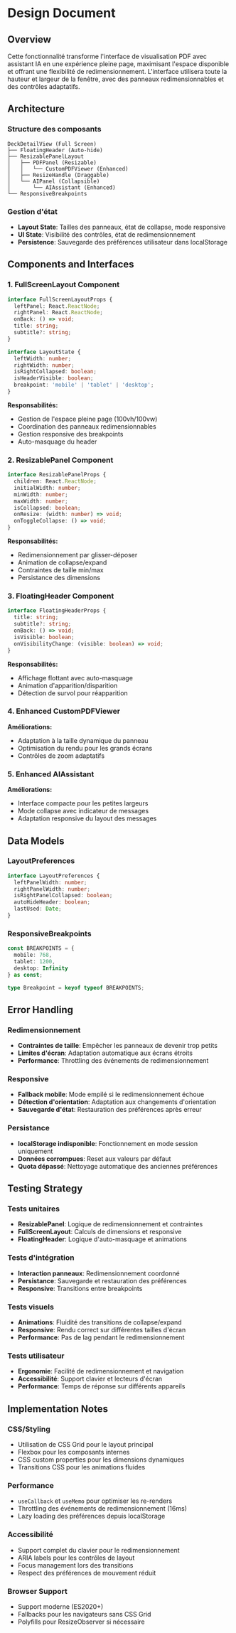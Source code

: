 # Design Document

## Overview

Cette fonctionnalité transforme l'interface de visualisation PDF avec assistant IA en une expérience pleine page, maximisant l'espace disponible et offrant une flexibilité de redimensionnement. L'interface utilisera toute la hauteur et largeur de la fenêtre, avec des panneaux redimensionnables et des contrôles adaptatifs.

## Architecture

### Structure des composants

```
DeckDetailView (Full Screen)
├── FloatingHeader (Auto-hide)
├── ResizablePanelLayout
│   ├── PDFPanel (Resizable)
│   │   └── CustomPDFViewer (Enhanced)
│   ├── ResizeHandle (Draggable)
│   └── AIPanel (Collapsible)
│       └── AIAssistant (Enhanced)
└── ResponsiveBreakpoints
```

### Gestion d'état

- **Layout State**: Tailles des panneaux, état de collapse, mode responsive
- **UI State**: Visibilité des contrôles, état de redimensionnement
- **Persistence**: Sauvegarde des préférences utilisateur dans localStorage

## Components and Interfaces

### 1. FullScreenLayout Component

```typescript
interface FullScreenLayoutProps {
  leftPanel: React.ReactNode;
  rightPanel: React.ReactNode;
  onBack: () => void;
  title: string;
  subtitle?: string;
}

interface LayoutState {
  leftWidth: number;
  rightWidth: number;
  isRightCollapsed: boolean;
  isHeaderVisible: boolean;
  breakpoint: 'mobile' | 'tablet' | 'desktop';
}
```

**Responsabilités:**
- Gestion de l'espace pleine page (100vh/100vw)
- Coordination des panneaux redimensionnables
- Gestion responsive des breakpoints
- Auto-masquage du header

### 2. ResizablePanel Component

```typescript
interface ResizablePanelProps {
  children: React.ReactNode;
  initialWidth: number;
  minWidth: number;
  maxWidth: number;
  isCollapsed: boolean;
  onResize: (width: number) => void;
  onToggleCollapse: () => void;
}
```

**Responsabilités:**
- Redimensionnement par glisser-déposer
- Animation de collapse/expand
- Contraintes de taille min/max
- Persistance des dimensions

### 3. FloatingHeader Component

```typescript
interface FloatingHeaderProps {
  title: string;
  subtitle?: string;
  onBack: () => void;
  isVisible: boolean;
  onVisibilityChange: (visible: boolean) => void;
}
```

**Responsabilités:**
- Affichage flottant avec auto-masquage
- Animation d'apparition/disparition
- Détection de survol pour réapparition

### 4. Enhanced CustomPDFViewer

**Améliorations:**
- Adaptation à la taille dynamique du panneau
- Optimisation du rendu pour les grands écrans
- Contrôles de zoom adaptatifs

### 5. Enhanced AIAssistant

**Améliorations:**
- Interface compacte pour les petites largeurs
- Mode collapse avec indicateur de messages
- Adaptation responsive du layout des messages

## Data Models

### LayoutPreferences

```typescript
interface LayoutPreferences {
  leftPanelWidth: number;
  rightPanelWidth: number;
  isRightPanelCollapsed: boolean;
  autoHideHeader: boolean;
  lastUsed: Date;
}
```

### ResponsiveBreakpoints

```typescript
const BREAKPOINTS = {
  mobile: 768,
  tablet: 1200,
  desktop: Infinity
} as const;

type Breakpoint = keyof typeof BREAKPOINTS;
```

## Error Handling

### Redimensionnement

- **Contraintes de taille**: Empêcher les panneaux de devenir trop petits
- **Limites d'écran**: Adaptation automatique aux écrans étroits
- **Performance**: Throttling des événements de redimensionnement

### Responsive

- **Fallback mobile**: Mode empilé si le redimensionnement échoue
- **Détection d'orientation**: Adaptation aux changements d'orientation
- **Sauvegarde d'état**: Restauration des préférences après erreur

### Persistance

- **localStorage indisponible**: Fonctionnement en mode session uniquement
- **Données corrompues**: Reset aux valeurs par défaut
- **Quota dépassé**: Nettoyage automatique des anciennes préférences

## Testing Strategy

### Tests unitaires

- **ResizablePanel**: Logique de redimensionnement et contraintes
- **FullScreenLayout**: Calculs de dimensions et responsive
- **FloatingHeader**: Logique d'auto-masquage et animations

### Tests d'intégration

- **Interaction panneaux**: Redimensionnement coordonné
- **Persistance**: Sauvegarde et restauration des préférences
- **Responsive**: Transitions entre breakpoints

### Tests visuels

- **Animations**: Fluidité des transitions de collapse/expand
- **Responsive**: Rendu correct sur différentes tailles d'écran
- **Performance**: Pas de lag pendant le redimensionnement

### Tests utilisateur

- **Ergonomie**: Facilité de redimensionnement et navigation
- **Accessibilité**: Support clavier et lecteurs d'écran
- **Performance**: Temps de réponse sur différents appareils

## Implementation Notes

### CSS/Styling

- Utilisation de CSS Grid pour le layout principal
- Flexbox pour les composants internes
- CSS custom properties pour les dimensions dynamiques
- Transitions CSS pour les animations fluides

### Performance

- `useCallback` et `useMemo` pour optimiser les re-renders
- Throttling des événements de redimensionnement (16ms)
- Lazy loading des préférences depuis localStorage

### Accessibilité

- Support complet du clavier pour le redimensionnement
- ARIA labels pour les contrôles de layout
- Focus management lors des transitions
- Respect des préférences de mouvement réduit

### Browser Support

- Support moderne (ES2020+)
- Fallbacks pour les navigateurs sans CSS Grid
- Polyfills pour ResizeObserver si nécessaire